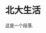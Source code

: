   
<!DOCTYPE html>
<html lang="zh-cn">
 <head> 
    <meta charset="utf-8"/>
   <title>我的第⼀个⽹⻚</title>
    </head>
  <body>
    <h1>北大生活</h1>
    <p>这是⼀个段落.</p>
    </body> 
  </html>
